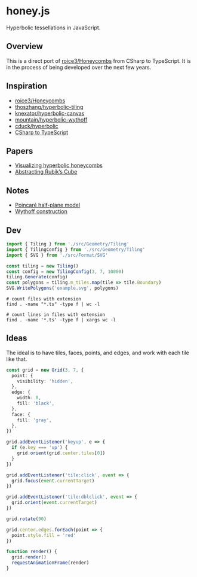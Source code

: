 # honey.js

Hyperbolic tessellations in JavaScript.

## Overview

This is a direct port of
[roice3/Honeycombs](https://github.com/roice3/Honeycombs) from CSharp to
TypeScript. It is in the process of being developed over the next few
years.

## Inspiration

- [roice3/Honeycombs](https://github.com/roice3/Honeycombs)
- [thoszhang/hyperbolic-tiling](https://github.com/thoszhang/hyperbolic-tiling)
- [knexator/hyperbolic-canvas](https://github.com/knexator/hyperbolic-canvas)
- [mountain/hyperbolic-wythoff](https://github.com/mountain/hyperbolic-wythoff)
- [cduck/hyperbolic](https://github.com/cduck/hyperbolic)
- [CSharp to TypeScript](http://www.carlosag.net/tools/codetranslator/)

## Papers

- [Visualizing hyperbolic honeycombs](https://becomingborealis.com/wp-content/uploads/2018/05/Visualizing-hyperbolic-honeycombs.pdf)
- [Abstracting Rubik’s Cube](http://roice3.org/papers/abstracting_rubiks_cube.pdf)

## Notes

- [Poincaré half-plane model](https://en.wikipedia.org/wiki/Poincar%C3%A9_half-plane_model)
- [Wythoff construction](https://en.wikipedia.org/wiki/Wythoff_construction)

## Dev

```ts
import { Tiling } from './src/Geometry/Tiling'
import { TilingConfig } from './src/Geometry/Tiling'
import { SVG } from './src/Format/SVG'

const tiling = new Tiling()
const config = new TilingConfig(3, 7, 10000)
tiling.Generate(config)
const polygons = tiling.m_tiles.map(tile => tile.Boundary)
SVG.WritePolygons('example.svg', polygons)
```

```
# count files with extension
find . -name "*.ts" -type f | wc -l

# count lines in files with extension
find . -name '*.ts' -type f | xargs wc -l
```

## Ideas

The ideal is to have tiles, faces, points, and edges, and work with each
tile like that.

```ts
const grid = new Grid(3, 7, {
  point: {
    visibility: 'hidden',
  },
  edge: {
    width: 8,
    fill: 'black',
  },
  face: {
    fill: 'gray',
  },
})

grid.addEventListener('keyup', e => {
  if (e.key === 'up') {
    grid.orient(grid.center.tiles[0])
  }
})

grid.addEventListener('tile:click', event => {
  grid.focus(event.currentTarget)
})

grid.addEventListener('tile:dblclick', event => {
  grid.orient(event.currentTarget)
})

grid.rotate(90)

grid.center.edges.forEach(point => {
  point.style.fill = 'red'
})

function render() {
  grid.render()
  requestAnimationFrame(render)
}
```
